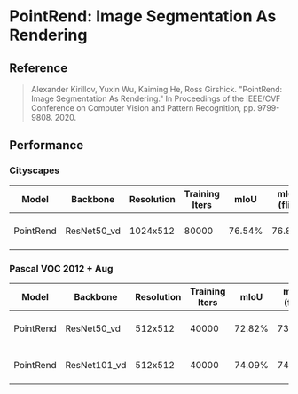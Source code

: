 # PointRend: Image Segmentation As Rendering

## Reference

> Alexander Kirillov, Yuxin Wu, Kaiming He, Ross Girshick. "PointRend: Image Segmentation As Rendering." In Proceedings of the IEEE/CVF Conference on Computer Vision and Pattern Recognition, pp. 9799-9808. 2020.

## Performance

### Cityscapes

| Model | Backbone | Resolution | Training Iters | mIoU | mIoU (flip) | mIoU (ms+flip) | Links |
|-|-|-|-|-|-|-|-|
|PointRend|ResNet50_vd|1024x512|80000|76.54%|76.84%|77.45%|[model](https://bj.bcebos.com/paddleseg/dygraph/cityscapes/pointrend_resnet50_os8_cityscapes_1024x512_80k/model.pdparams) \| [log](https://bj.bcebos.com/paddleseg/dygraph/cityscapes/pointrend_resnet50_os8_cityscapes_1024×512_80k/train.log) \| [vdl](https://paddlepaddle.org.cn/paddle/visualdl/service/app?id=bda232796400bc15141a088197d9a8c0) |

### Pascal VOC 2012 + Aug

| Model | Backbone | Resolution | Training Iters | mIoU | mIoU (flip) | mIoU (ms+flip) | Links |
|-|-|-|-|-|-|-|-|
|PointRend|ResNet50_vd|512x512|40000|72.82%|73.53%|74.62%|[model](https://bj.bcebos.com/paddleseg/dygraph/pascal_voc12/pointrend_resnet50_os8_voc12aug_512x512_40k/model.pdparams) \| [log](https://bj.bcebos.com/paddleseg/dygraph/pascal_voc12/pointrend_resnet50_os8_voc12aug_512×512_40k/train.log) \| [vdl](https://paddlepaddle.org.cn/paddle/visualdl/service/app?id=35c2d83707f51b23eabbe734606493a5) |
|PointRend|ResNet101_vd|512x512|40000|74.09%|74.7%|74.85%|[model](https://bj.bcebos.com/paddleseg/dygraph/pascal_voc12/pointrend_resnet101_os8_voc12aug_512x512_40k/model.pdparams) \| [log](https://bj.bcebos.com/paddleseg/dygraph/pascal_voc12/pointrend_resnet101_os8_voc12aug_512×512_40k/train.log) \| [vdl](https://paddlepaddle.org.cn/paddle/visualdl/service/app?id=b2f7b7e99bba213db27b52826086686a) |
